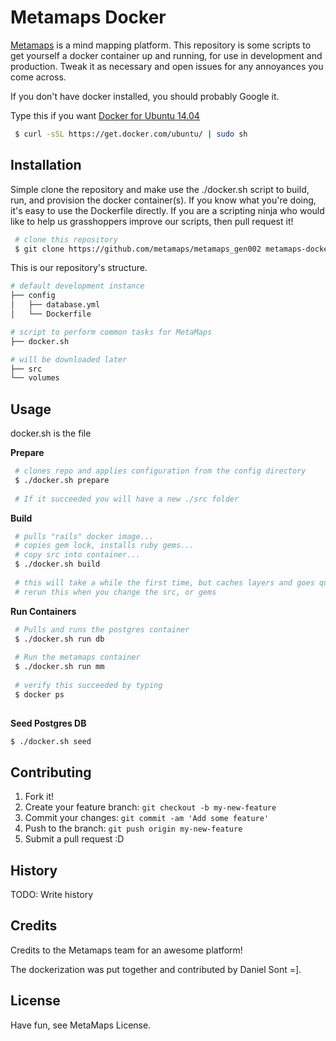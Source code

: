 # Metamaps Docker

[Metamaps](https://github.com/metamaps/metamaps_gen002) is a mind mapping platform. This repository is some scripts to get yourself a docker container up and running, for use in development and production. Tweak it as necessary and open issues for any annoyances you come across.

If you don't have docker installed, you should probably Google it. 

Type this if you want [Docker for Ubuntu 14.04](https://docs.docker.com/installation/ubuntulinux/) 

```bash
 $ curl -sSL https://get.docker.com/ubuntu/ | sudo sh
```

## Installation

Simple clone the repository and make use the ./docker.sh script to build, run, and provision the docker container(s). If you know what you're doing, it's easy to use the Dockerfile directly. If you are a scripting ninja who would like to help us grasshoppers improve our scripts, then pull request it!

```bash
 # clone this repository
 $ git clone https://github.com/metamaps/metamaps_gen002 metamaps-docker
```

This is our repository's structure.

```bash
# default development instance		
├── config 
│   ├── database.yml
│   └── Dockerfile

# script to perform common tasks for MetaMaps
├── docker.sh

# will be downloaded later
├── src
└── volumes
```


## Usage

docker.sh is the file
 
**Prepare**
 
```bash
 # clones repo and applies configuration from the config directory
 $ ./docker.sh prepare
 
 # If it succeeded you will have a new ./src folder
```

**Build**
 
```bash
 # pulls "rails" docker image...
 # copies gem lock, installs ruby gems...
 # copy src into container...
 $ ./docker.sh build
 
 # this will take a while the first time, but caches layers and goes quickly later
 # rerun this when you change the src, or gems
```
 
**Run Containers**
 
```bash
 # Pulls and runs the postgres container
 $ ./docker.sh run db 
 
 # Run the metamaps container
 $ ./docker.sh run mm
 
 # verify this succeeded by typing 
 $ docker ps
 
```

**Seed Postgres DB**

```bash
$ ./docker.sh seed
```
 

## Contributing

1. Fork it!
2. Create your feature branch: `git checkout -b my-new-feature`
3. Commit your changes: `git commit -am 'Add some feature'`
4. Push to the branch: `git push origin my-new-feature`
5. Submit a pull request :D

## History

TODO: Write history

## Credits

Credits to the Metamaps team for an awesome platform! 

The dockerization was put together and contributed by Daniel Sont =].

## License

Have fun, see MetaMaps License.
